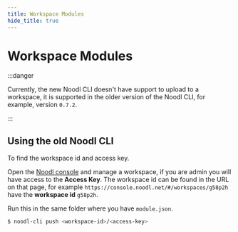 ```yaml
---
title: Workspace Modules
hide_title: true
---
```


# Workspace Modules

:::danger

Currently, the new Noodl CLI doesn't have support to upload to a workspace, it is supported in the older version of the Noodl CLI, for example, version `0.7.2`.

:::

## Using the old Noodl CLI

To find the workspace id and access key.

Open the [Noodl console](https://console.noodl.net/) and manage a workspace, if you are admin you will have access to the **Access Key**. The workspace id can be found in the URL on that page, for example `https://console.noodl.net/#/workspaces/g58p2h` have the **workspace id** `g58p2h`.

Run this in the same folder where you have `module.json`.

```bash
$ noodl-cli push <workspace-id>/<access-key>
```
